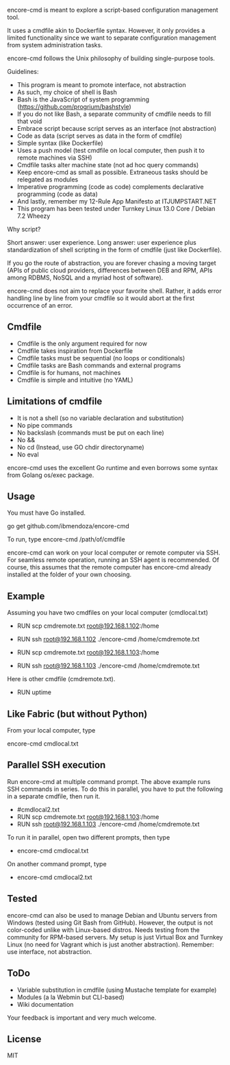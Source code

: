 encore-cmd is meant to explore a script-based configuration management tool.

It uses a cmdfile akin to Dockerfile syntax. However, it only provides a limited functionality since we want to separate configuration management from system administration tasks.

encore-cmd follows the Unix philosophy of building single-purpose tools.

Guidelines:

- This program is meant to promote interface, not abstraction
- As such, my choice of shell is Bash
- Bash is the JavaScript of system programming (https://github.com/progrium/bashstyle)
- If you do not like Bash, a separate community of cmdfile needs to fill that void
- Embrace script because script serves as an interface (not abstraction)
- Code as data (script serves as data in the form of cmdfile)
- Simple syntax (like Dockerfile)
- Uses a push model (test cmdfile on local computer, then push it to remote machines via SSH)
- Cmdfile tasks alter machine state (not ad hoc query commands)
- Keep encore-cmd as small as possible. Extraneous tasks should be relegated as modules
- Imperative programming (code as code) complements declarative programming (code as data)
- And lastly, remember my 12-Rule App Manifesto at ITJUMPSTART.NET
- This program has been tested under Turnkey Linux 13.0 Core / Debian 7.2 Wheezy

Why script?

Short answer: user experience.
Long answer: user experience plus standardization of shell scripting in the form of cmdfile (just like Dockerfile).

If you go the route of abstraction, you are forever chasing a moving target (APIs of public cloud providers, differences between DEB and RPM, APIs among RDBMS, NoSQL and a myriad host of software).

encore-cmd does not aim to replace your favorite shell. Rather, it adds error handling line by line from your cmdfile so it would abort at the first occurrence of an error.

Cmdfile
-------

- Cmdfile is the only argument required for now
- Cmdfile takes inspiration from Dockerfile
- Cmdfile tasks must be sequential (no loops or conditionals)
- Cmdfile tasks are Bash commands and external programs
- Cmdfile is for humans, not machines
- Cmdfile is simple and intuitive (no YAML)

Limitations of cmdfile
----------------------

- It is not a shell (so no variable declaration and substitution)
- No pipe commands
- No backslash (commands must be put on each line)
- No &&
- No cd (Instead, use GO chdir directoryname)
- No eval

encore-cmd uses the excellent Go runtime and even borrows some syntax from Golang os/exec package.

Usage
-----

You must have Go installed.

go get github.com/ibmendoza/encore-cmd

To run, type encore-cmd /path/of/cmdfile

encore-cmd can work on your local computer or remote computer via SSH. For seamless remote operation, running an SSH agent is recommended. Of course, this assumes that the remote computer has encore-cmd already installed at the folder of your own choosing.

Example
-------

Assuming you have two cmdfiles on your local computer (cmdlocal.txt)

- RUN scp cmdremote.txt root@192.168.1.102:/home
- RUN ssh root@192.168.1.102 ./encore-cmd /home/cmdremote.txt

- RUN scp cmdremote.txt root@192.168.1.103:/home
- RUN ssh root@192.168.1.103 ./encore-cmd /home/cmdremote.txt


Here is other cmdfile (cmdremote.txt).

- RUN uptime


Like Fabric (but without Python)
--------------------------------

From your local computer, type

encore-cmd cmdlocal.txt


Parallel SSH execution
----------------------

Run encore-cmd at multiple command prompt. The above example runs SSH commands in series. To do this in parallel, you have to put the following in a separate cmdfile, then run it.

- #cmdlocal2.txt
- RUN scp cmdremote.txt root@192.168.1.103:/home
- RUN ssh root@192.168.1.103 ./encore-cmd /home/cmdremote.txt

To run it in parallel, open two different prompts, then type

- encore-cmd cmdlocal.txt

On another command prompt, type

- encore-cmd cmdlocal2.txt


Tested
------

encore-cmd can also be used to manage Debian and Ubuntu servers from Windows (tested using Git Bash from GitHub). However, the output is not color-coded unlike with Linux-based distros. Needs testing from the community for RPM-based servers. My setup is just Virtual Box and Turnkey Linux (no need for Vagrant which is just another abstraction). Remember: use interface, not abstraction.


ToDo
----

- Variable substitution in cmdfile (using Mustache template for example)
- Modules (a la Webmin but CLI-based)
- Wiki documentation

Your feedback is important and very much welcome.

License
-------

MIT
